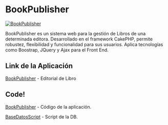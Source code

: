 BookPublisher
=======

[![BookPublisher](http://lrmilians.besaba.com/img/books-logo.jpg)](http://lrmilians.besaba.com)

BookPublisher es un sistema web para la gestión de Libros de una determinada editora. Desarrollado en el framework CakePHP, permite robustez, flexibilidad
y funcionalidad para sus usuarios. Aplica tecnologías como Boostrap, JQuery y Ajax para el Front End.

Link de la Aplicación
----------------

[BookPublisher](http://lrmilians.besaba.com) - Editorial de Libro


Code!
------------

[BookPublisher](https://github.com/lrmilians/bookPublisher) - Código de la aplicación.

[BaseDatosScript](https://github.com/lrmilians/bookPublisher/tree/master/db) - Script de la DB.



